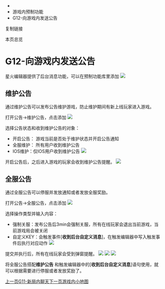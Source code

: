   * [](/)
  * 游戏内预制功能
  * G12-向游戏内发送公告

复制链接

本页总览

# G12-向游戏内发送公告

星火编辑器提供了后台消息功能，可以在预制功能库里添加
![](https://doc.sce.xd.com/assets/images/预制功能添加后台信息-631d90312378a9e5e75bf0c57a9df4cb.png)

## 维护公告[​](/Manual/Library/GameMsg#维护公告 "维护公告的直接链接")

通过维护公告可以发布公告维护游戏，防止维护期间有新上线玩家进入游戏。

打开公告→维护公告，点击添加 ![](https://doc.sce.xd.com/assets/images/维护公告-b41e62317f17c4e9cf9acf11f2c3fda5.png)

选择公告状态和收到维护公告的对象：

  * 开启公告： 游戏当前是否处于维护状态并开启公告通知
  * 全服维护： 所有用户收到维护公告
  * IOS维护：仅IOS用户收到维护公告 ![](https://doc.sce.xd.com/assets/images/添加维护公告-7cde562527b242fde6118a84c71f3893.png)

开启公告后，之后进入游戏的玩家会收到维护公告提醒。
![](https://doc.sce.xd.com/assets/images/开启维护公告-2651ad564796e52e91aa0ce5d7ef9dda.png)

## 全服公告[​](/Manual/Library/GameMsg#全服公告 "全服公告的直接链接")

通过全服公告可以停服并发放通知或者发放全服奖励。

打开公告→全服公告，点击添加 ![](https://doc.sce.xd.com/assets/images/全服公告-507eebe42d4c53005e02aeb9aa6b2920.png)

选择操作类型并输入内容：

  * 强制关服：发布公告后3min会强制关服，所有在线玩家会退出当前游戏，当前游戏局会被关闭
  * 自定义KEY：会触发事件[**收到后台自定义消息**]，在触发编辑器中写入触发事件后执行对应动作 ![](https://doc.sce.xd.com/assets/images/操作类型-768702c2c3dc82d39163c4be8f35df35.png)

提交并执行后，所有在线玩家会受到弹窗提醒。
![](https://doc.sce.xd.com/assets/images/执行公告-84803abda839c003f07cb893a4dd752e.png)
![](https://doc.sce.xd.com/assets/images/停服公告-c0ae7a020f9488d0d354852ab67d0c2e.jpg)
![](https://doc.sce.xd.com/assets/images/自定义公告-b4d3a89709ebe163e36c63bdf2bd972f.jpg)

将全服公告搭配**维护公告** 和触发编辑器中的[**收到后台自定义消息**]语句使用，就可以根据需要进行停服或者发放奖励了。

[上一页G11-新局内聊天](/Manual/Library/chat)[下一页游戏内小地图](/Manual/Library/MiniMap)


